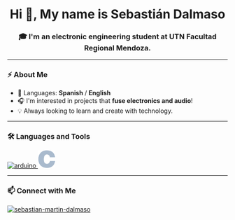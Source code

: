 <h1 align="center">Hi 👋, My name is Sebastián Dalmaso</h1>
<h3 align="center">🎓 I'm an electronic engineering student at UTN Facultad Regional Mendoza.</h3>

---

### ⚡ About Me

- 💬 Languages: **Spanish** / **English**
- 🎧 I'm interested in projects that **fuse electronics and audio**!
- 💡 Always looking to learn and create with technology.

---

### 🛠️ Languages and Tools

<p align="left">
  <a href="https://www.arduino.cc/" target="_blank" rel="noreferrer">
    <img src="https://cdn.worldvectorlogo.com/logos/arduino-1.svg" alt="arduino" width="40" height="40"/>
  </a>
  <a href="https://www.cprogramming.com/" target="_blank" rel="noreferrer">
    <img src="https://raw.githubusercontent.com/devicons/devicon/master/icons/c/c-original.svg" alt="c" width="40" height="40"/>
  </a>
</p>

---

### 📫 Connect with Me

<p align="left">
  <a href="https://linkedin.com/in/sebastian-martin-dalmaso" target="_blank">
    <img align="center" src="https://raw.githubusercontent.com/rahuldkjain/github-profile-readme-generator/master/src/images/icons/Social/linked-in-alt.svg" alt="sebastian-martin-dalmaso" height="30" width="40" />
  </a>
</p>

